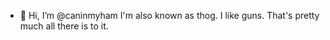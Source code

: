 - 👋 Hi, I’m @caninmyham
I'm also known as thog. I like guns. That's pretty much all there is to it.
